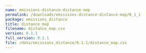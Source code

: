 ```yaml
---
name: emissions-distance-distance-map
permalink: /downloads/emissions-distance-distance-map/0_1_1
package: emissions_distance
title: distance_map
filename: distance_map.csv
version: 0.1.1
full_version: 0.1.1
file: /data/emissions_distance/0.1.1/distance_map.csv
---
```

